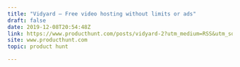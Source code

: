 ```yaml
---
title: "Vidyard — Free video hosting without limits or ads"
draft: false
date: 2019-12-08T20:54:48Z
link: https://www.producthunt.com/posts/vidyard-2?utm_medium=RSS&utm_source=hune
site: www.producthunt.com
topic: product hunt  

---
```

